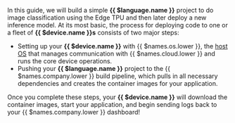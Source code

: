 In this guide, we will build a simple **{{ $language.name }}** project to do image classification using the Edge TPU and then later deploy a new inference model. At its most basic, the process for deploying code to one or a fleet of **{{ $device.name }}s** consists of two major steps:

- Setting up your **{{ $device.name }}** with {{ $names.os.lower }}, the [host OS][host-os] that manages communication with {{ $names.cloud.lower }} and runs the core device operations.
- Pushing your **{{ $language.name }}** project to the {{ $names.company.lower }} build pipeline, which pulls in all necessary dependencies and creates the container images for your application.

Once you complete these steps, your **{{ $device.name }}** will download the container images, start your application, and begin sending logs back to your {{ $names.company.lower }} dashboard!

[host-os]:/reference/OS/overview/2.x/
[python-coral]:https://www.balena.io/docs/learn/getting-started/coral-dev/python/

